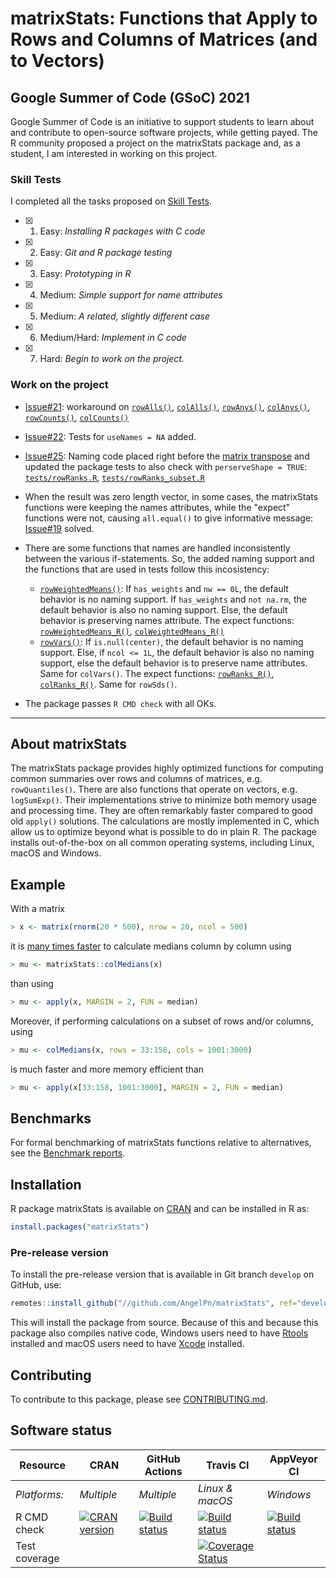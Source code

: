
# matrixStats: Functions that Apply to Rows and Columns of Matrices (and to Vectors)

## Google Summer of Code (GSoC) 2021

Google Summer of Code is an initiative to support students to learn about and contribute to open-source software projects, while getting payed. The R community proposed a project on the matrixStats package and, as a student, I am interested in working on this project.

### Skill Tests
I completed all the tasks proposed on [Skill Tests](https://github.com/rstats-gsoc/gsoc2021/wiki/matrixStats#skill-tests).

- [x] 1. Easy: _Installing R packages with C code_
- [x] 2. Easy: _Git and R package testing_
- [x] 3. Easy: _Prototyping in R_
- [x] 4. Medium: _Simple support for name attributes_
- [x] 5. Medium: _A related, slightly different case_
- [x] 6. Medium/Hard: _Implement in C code_
- [x] 7. Hard: _Begin to work on the project._

### Work on the project

- [Issue#21](https://github.com/HenrikBengtsson/GSOC-2021-matrixStats/issues/21): workaround on [`rowAlls()`](https://github.com/AngelPn/matrixStats/blob/develop/R/rowAlls.R#L88-L90), [`colAlls()`](https://github.com/AngelPn/matrixStats/blob/develop/R/rowAlls.R#L147-L149), [`rowAnys()`](https://github.com/AngelPn/matrixStats/blob/develop/R/rowAlls.R#L237-L239), [`colAnys()`](https://github.com/AngelPn/matrixStats/blob/develop/R/rowAlls.R#L296-L299), [`rowCounts()`](https://github.com/AngelPn/matrixStats/blob/develop/R/rowCounts.R#L75-L77), [`colCounts()`](https://github.com/AngelPn/matrixStats/blob/develop/R/rowCounts.R#L154-L156)

- [Issue#22](https://github.com/HenrikBengtsson/GSOC-2021-matrixStats/issues/22): Tests for `useNames = NA` added.

- [Issue#25](https://github.com/HenrikBengtsson/GSOC-2021-matrixStats/issues/25): Naming code placed right before the [matrix transpose](https://github.com/AngelPn/matrixStats/blob/develop/R/rowRanks.R#L147) and updated the package tests to also check with `perserveShape = TRUE`: [`tests/rowRanks.R`](https://github.com/AngelPn/matrixStats/blob/develop/tests/rowRanks.R#L184-L188), [`tests/rowRanks_subset.R`](https://github.com/AngelPn/matrixStats/blob/develop/tests/rowRanks_subset.R#L58-L63)

- When the result was zero length vector, in some cases, the matrixStats functions were keeping the names attributes, while the "expect" functions were not, causing `all.equal()` to give informative message: [Issue#19](https://github.com/HenrikBengtsson/GSOC-2021-matrixStats/issues/19) solved.

- There are some functions that names are handled inconsistently between the various if-statements. So, the added naming support and the functions that are used in tests follow this incosistency:
  * [`rowWeightedMeans()`](https://github.com/AngelPn/matrixStats/blob/develop/R/rowWeightedMeans.R): If `has_weights` and `nw == 0L`, the default behavior is no naming support. If `has_weights` and `not na.rm`, the default behavior is also no naming support. Else, the default behavior is preserving names attribute. The expect functions: [`rowWeightedMeans_R()`](https://github.com/AngelPn/matrixStats/blob/develop/tests/rowWeightedMeans_subset.R#L3-L16), [`colWeightedMeans_R()`](https://github.com/AngelPn/matrixStats/blob/develop/tests/rowWeightedMeans_subset.R#L18-L30)
  * [`rowVars()`](https://github.com/AngelPn/matrixStats/blob/develop/R/rowVars.R): If `is.null(center)`, the default behavior is no naming support. Else, if `ncol <= 1L`, the default behavior is also no naming support, else the default behavior is to preserve name attributes. Same for `colVars()`. The expect functions: [`rowRanks_R()`](https://github.com/AngelPn/matrixStats/blob/develop/tests/rowRanks_subset.R#L3-L13), [`colRanks_R()`](https://github.com/AngelPn/matrixStats/blob/develop/tests/rowRanks_subset.R#L15-L26). Same for `rowSds()`.

- The package passes `R CMD check` with all OKs.

---

## About matrixStats

The matrixStats package provides highly optimized functions for
computing common summaries over rows and columns of matrices,
e.g. `rowQuantiles()`. There are also functions that operate on vectors,
e.g. `logSumExp()`. Their implementations strive to minimize both memory
usage and processing time. They are often remarkably faster compared
to good old `apply()` solutions. The calculations are mostly implemented
in C, which allow us to optimize beyond what is possible to do in
plain R. The package installs out-of-the-box on all common operating
systems, including Linux, macOS and Windows.

## Example
With a matrix
```r
> x <- matrix(rnorm(20 * 500), nrow = 20, ncol = 500)
```
it is [many times
faster](http://www.jottr.org/2015/01/matrixStats-0.13.1.html) to
calculate medians column by column using
```r
> mu <- matrixStats::colMedians(x)
```
than using
```r
> mu <- apply(x, MARGIN = 2, FUN = median)
```

Moreover, if performing calculations on a subset of rows and/or
columns, using
```r
> mu <- colMedians(x, rows = 33:158, cols = 1001:3000)
```
is much faster and more memory efficient than
```r
> mu <- apply(x[33:158, 1001:3000], MARGIN = 2, FUN = median)
```

## Benchmarks
For formal benchmarking of matrixStats functions relative to
alternatives, see the [Benchmark reports](https://github.com/HenrikBengtsson/matrixStats/wiki/Benchmark-reports).

## Installation
R package matrixStats is available on [CRAN](https://cran.r-project.org/package=matrixStats) and can be installed in R as:
```r
install.packages("matrixStats")
```


### Pre-release version

To install the pre-release version that is available in Git branch `develop` on GitHub, use:
```r
remotes::install_github("//github.com/AngelPn/matrixStats", ref="develop")
```
This will install the package from source.  Because of this and because this package also compiles native code, Windows users need to have [Rtools](https://cran.r-project.org/bin/windows/Rtools/) installed and macOS users need to have [Xcode](https://developer.apple.com/xcode/) installed.


<!-- pkgdown-drop-below -->

<!-- pkgdown-drop-below -->

## Contributing

To contribute to this package, please see [CONTRIBUTING.md](CONTRIBUTING.md).
 

## Software status

| Resource      | CRAN        | GitHub Actions      | Travis CI       | AppVeyor CI      |
| ------------- | ------------------- | ------------------- | --------------- | ---------------- |
| _Platforms:_  | _Multiple_          | _Multiple_          | _Linux & macOS_ | _Windows_        |
| R CMD check   | <a href="https://cran.r-project.org/web/checks/check_results_matrixStats.html"><img border="0" src="http://www.r-pkg.org/badges/version/matrixStats" alt="CRAN version"></a> | <a href="https://github.com/HenrikBengtsson/matrixStats/actions?query=workflow%3AR-CMD-check"><img src="https://github.com/HenrikBengtsson/matrixStats/workflows/R-CMD-check/badge.svg?branch=develop" alt="Build status"></a>       | <a href="https://travis-ci.org/HenrikBengtsson/matrixStats"><img src="https://travis-ci.org/HenrikBengtsson/matrixStats.svg" alt="Build status"></a>   | <a href="https://ci.appveyor.com/project/HenrikBengtsson/matrixstats"><img src="https://ci.appveyor.com/api/projects/status/github/HenrikBengtsson/matrixStats?svg=true" alt="Build status"></a> |
| Test coverage |                     |                     | <a href="https://codecov.io/gh/HenrikBengtsson/matrixStats"><img src="https://codecov.io/gh/HenrikBengtsson/matrixStats/branch/develop/graph/badge.svg" alt="Coverage Status"/></a>     |                  |

